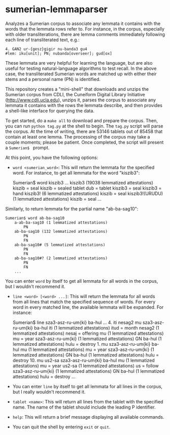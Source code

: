 sumerian-lemmaparser
====================

Analyzes a Sumerian corpus to associate any lemmata it contains with the words
that the lemmata rows refer to.  For instance, in the corpus, especially with
older transliterations, there are lemma comments immediately following each line
of transliterated text, e.g.:

	4. GAN2 ur-{gesz}gigir nu-banda3 gu4
	#lem: iku[unit]; PN; nubanda[overseer]; gud[ox]

These lemmata are very helpful for learning the language, but are also useful
for testing natural-language algorithms to test recall.  In the above case,
the transliterated Sumerian words are matched up with either their stems and a
personal name (PN) is identified. 

This repository creates a "mini-shell" that downloads and unzips the Sumerian
corpus from CDLI, the Cuneiform Digital Library Initiative (http://www.cdli.ucla.edu),
unzips it, parses the corpus to associate any lemmata it contains with the rows the
lemmata describe, and then provides a shell-like interface for querying the data.

To get started, do a ``make all`` to download and prepare the corpus.  Then,
you can run ``python tag.py`` at the shell to begin.  The ``tag.py`` script will
parse the corpus.  At the time of writing, there are 53146 tablets out of 85458 that
contain at least one lemma.  The processing of the corpus may take a couple moments;
please be patient.  Once completed, the script will present a ``Sumerian$ `` prompt.

At this point, you have the following options:

- ``word <sumerian_word>``: This will return the lemmata for the specified word.
For instance, to get all lemmata for the word "kiszib3":

	Sumerian$ word kiszib3
		...
		kiszib3 (19038 lemmatized attestations)
			kiszib = seal
			kiszib = sealed tablet
			dub = tablet
			kiszib3 = seal
			kiszib3 = hand
		kiszib3! (6 lemmatized attestations)
			kiszib = seal
		kiszib3!(URUDU) (1 lemmatized attestations)
			kiszib = seal
		...

Similarly, to return lemmata for the partial name "ab-ba-sag10":

	Sumerian$ word ab-ba-sag10
 		a-ab-ba-sag10 (1 lemmatized attestations)
			PN
		ab-ba-sag10 (132 lemmatized attestations)
			PN
			FN
		ab-ba-sag10# (5 lemmatized attestations)
			PN
			FN
		ab-ba-sag10#? (2 lemmatized attestations)
			PN
			FN
		...

You can enter ``word`` by itself to get all lemmata for all words in the corpus,
but I wouldn't recommend it.

- ``line <word> [<word> ...]``: This will return the lemmata for all words from all
lines that match the specified sequence of words.  For every word in every matched
line, the available lemmata will be expanded.  For instance:

	Sumerian$ line sza3-asz-ru-um{ki} ba-hul
		...
 		4. iti nesag2 mu sza3-asz-ru-um{ki} ba-hul
			iti (1 lemmatized attestations)
				itud = month
			nesag2 (1 lemmatized attestations)
				nesaj = offering
			mu (1 lemmatized attestations)
				mu = year
			sza3-asz-ru-um{ki} (1 lemmatized attestations)
				GN
			ba-hul (1 lemmatized attestations)
				hulu = destroy
		1. mu sza3-asz-ru-um{ki} ba-hul
			mu (1 lemmatized attestations)
				mu = year
			sza3-asz-ru-um{ki} (1 lemmatized attestations)
				GN
			ba-hul (1 lemmatized attestations)
				hulu = destroy
		10. mu us2-sa sza3-asz-ru-um{ki} ba-hul
			mu (1 lemmatized attestations)
				mu = year
			us2-sa (1 lemmatized attestations)
				us = follow
			sza3-asz-ru-um{ki} (1 lemmatized attestations)
				GN
			ba-hul (1 lemmatized attestations)
				hulu = destroy
		...

- You can enter ``line`` by itself to get all lemmata for all lines in the corpus, but
I really wouldn't recommend it.

- ``tablet <name>``: This will return all lines from the tablet with the specified name.
The name of the tablet should include the leading P identifier.

- ``help``: This will return a brief message displaying all available commands.

- You can quit the shell by entering ``exit`` or ``quit``.
